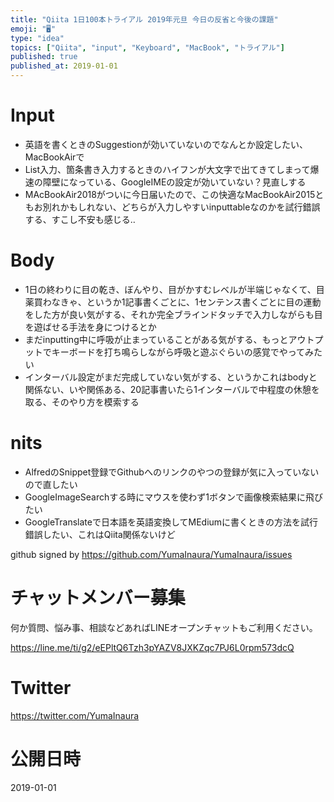 ```yaml
---
title: "Qiita 1日100本トライアル 2019年元旦 今日の反省と今後の課題"
emoji: "🖥"
type: "idea"
topics: ["Qiita", "input", "Keyboard", "MacBook", "トライアル"]
published: true
published_at: 2019-01-01
---
```


# Input

- 英語を書くときのSuggestionが効いていないのでなんとか設定したい、MacBookAirで
- List入力、箇条書き入力するときのハイフンが大文字で出てきてしまって爆速の障壁になっている、GoogleIMEの設定が効いていない？見直しする
- MAcBookAir2018がついに今日届いたので、この快適なMacBookAir2015ともお別れかもしれない、どちらが入力しやすいinputtableなのかを試行錯誤する、すこし不安も感じる‥

# Body

- 1日の終わりに目の乾き、ぼんやり、目がかすむレベルが半端じゃなくて、目薬買わなきゃ、というか1記事書くごとに、1センテンス書くごとに目の運動をした方が良い気がする、それか完全ブラインドタッチで入力しながらも目を遊ばせる手法を身につけるとか
- まだinputting中に呼吸が止まっていることがある気がする、もっとアウトプットでキーボードを打ち鳴らしながら呼吸と遊ぶぐらいの感覚でやってみたい
- インターバル設定がまだ完成していない気がする、というかこれはbodyと関係ない、いや関係ある、20記事書いたら1インターバルで中程度の休憩を取る、そのやり方を模索する

# nits

- AlfredのSnippet登録でGithubへのリンクのやつの登録が気に入っていないので直したい
- GoogleImageSearchする時にマウスを使わず1ボタンで画像検索結果に飛びたい
- GoogleTranslateで日本語を英語変換してMEdiumに書くときの方法を試行錯誤したい、これはQiita関係ないけど

github signed by https://github.com/YumaInaura/YumaInaura/issues








<!-- Update From Qiita API -->

# チャットメンバー募集


何か質問、悩み事、相談などあればLINEオープンチャットもご利用ください。

https://line.me/ti/g2/eEPltQ6Tzh3pYAZV8JXKZqc7PJ6L0rpm573dcQ





# Twitter


https://twitter.com/YumaInaura


<!-- Update From Qiita API -->



# 公開日時

2019-01-01
